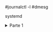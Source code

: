 #journalctl -l
#dmesg

systemd
<details>
	<summary>
	Parte 1
	</summary>

<details>
	<summary>
	a) Configure su máquina virtual de laboratorio con los datos proporcionados por el profesor.
	Analice los ficheros básicos de configuración (interfaces, hosts, resolv.conf, nsswitch.conf, sources.list, etc.)
	</summary>
	Detalles de la pregunta A.
</details>

<details>
	<summary>	
		**
		b) ¿Qué distro y versión tiene la máquina inicialmente entregada?. Actualice su máquina a la última versión estable disponible.
		**
	</summary>
</details>

<details>
	<summary>
	**
	c) Identifique la secuencia completa de arranque de una máquina basada en la distribución de referencia (desde la pulsación del botón de arranque hasta la pantalla de login). ¿Qué target por defecto tiene su máquina?. ¿Cómo podría cambiar el target de arranque?. ¿Qué targets tiene su sistema y en qué estado se encuentran?. ¿Y los services?. Obtenga la relación de servicios de su sistema y su estado. ¿Qué otro tipo de unidades existen?.
	**
	</summary>
</details>

<details>
	<summary>
	**
	d) Determine los tiempos aproximados de botado de su kernel y del userspace. Obtenga la relación de los tiempos de ejecución de los services de su sistema.
	**
	</summary>
</details>

<details>
	<summary>
	**
	e) Investigue si alguno de los servicios del sistema falla. Pruebe algunas de las opciones del sistema de registro journald. Obtenga toda la información journald referente al proceso de botado de la máquina. ¿Qué hace el systemd-timesyncd?.
	**
	</summary>
</details>


<details>
	<summary>
	**
	f) Identifique y cambie los principales parámetros de su segundo interface de red (ens34). Configure un segundo interface lógico. Al terminar, déjelo como estaba.
	**
	</summary>
</details>


<details>
	<summary>
	**
	g) ¿Qué rutas (routing) están definidas en su sistema?. Incluya una nueva ruta estática a una determinada red.
	**
	</summary>
</details>


<details>
	<summary>
	**
	h) En el apartado d) se ha familiarizado con los services que corren en su sistema. ¿Son necesarios todos ellos?. Si identifica servicios no necesarios, proceda adecuadamente. Una limpieza no le vendrá mal a su equipo, tanto desde el punto de vista de la seguridad, como del rendimiento.
	**
	</summary>
</details>


<details>
	<summary>
	**
	i) Diseñe y configure un pequeño “script” y defina la correspondiente unidad de tipo service para que se ejecute en el proceso de botado de su máquina.
	**
	</summary>
</details>



<details>
	<summary>
	**
	j) Identifique las conexiones de red abiertas a y desde su equipo.
	**
	</summary>
</details>

<details>
	<summary>
	**
	k) Nuestro sistema es el encargado de gestionar la CPU, memoria, red, etc., como soporte a los datos y procesos. Monitorice en “tiempo real” la información relevante de los procesos del sistema y los recursos consumidos. Monitorice en “tiempo real” las conexiones de su sistema.
	**
	</summary>
</details>

<details>
	<summary>
	**
	l) Un primer nivel de filtrado de servicios los constituyen los tcp-wrappers. Configure el tcp-wrapper de su sistema (basado en los ficheros hosts.allow y hosts.deny) para permitir conexiones SSH a un determinado conjunto de IPs y denegar al resto. ¿Qué política general de filtrado ha aplicado?. ¿Es lo mismo el tcp-wrapper que un firewall?. Procure en este proceso no perder conectividad con su máquina. No se olvide que trabaja contra ella en remoto por ssh.
	**
	</summary>
</details>


<details>
	<summary>
	**
	m) Existen múltiples paquetes para la gestión de logs (syslog, syslog-ng, rsyslog). Utilizando el rsyslog pruebe su sistema de log local. Pruebe también el journald.
	**
	</summary>
</details>



<details>
	<summary>
	**
	n) Configure IPv6 6to4 y pruebe ping6 y ssh sobre dicho protocolo. ¿Qué hace su tcp-wrapper en las conexiones ssh en IPv6? Modifique su tcp-wapper siguiendo el criterio del apartado h).¿Necesita IPv6?. ¿Cómo se deshabilita IPv6 en su equipo?
	**
	</summary>
</details>




</details>

